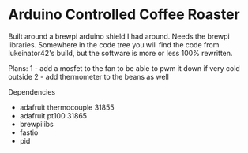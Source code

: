 # Arduino Controlled Coffee Roaster

Built around a brewpi arduino shield I had around. Needs the brewpi libraries.
Somewhere in the code tree you will find the code from lukeinator42's build, but the software is more or less 100% rewritten. 

Plans:
1 - add a mosfet to the fan to be able to pwm it down if very cold outside
2 - add thermometer to the beans as well

Dependencies

* adafruit thermocouple 31855
* adafruit pt100 31865
* brewpilibs
* fastio
* pid
